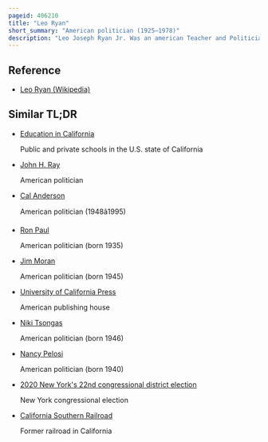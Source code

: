```yaml
---
pageid: 406210
title: "Leo Ryan"
short_summary: "American politician (1925–1978)"
description: "Leo Joseph Ryan Jr. Was an american Teacher and Politician. A member of the Democratic Party, he served as the U. S. Representative from California's 11th congressional District from 1973 until his Assassination during the jonestown Massacre in 1978. He had previously served in the California State Assembly representing the 27th District of California."
---
```


## Reference

- [Leo Ryan (Wikipedia)](https://en.wikipedia.org/?curid=406210)

## Similar TL;DR

- [Education in California](/tldr/en/education-in-california)

  Public and private schools in the U.S. state of California

- [John H. Ray](/tldr/en/john-h-ray)

  American politician

- [Cal Anderson](/tldr/en/cal-anderson)

  American politician (1948â1995)

- [Ron Paul](/tldr/en/ron-paul)

  American politician (born 1935)

- [Jim Moran](/tldr/en/jim-moran)

  American politician (born 1945)

- [University of California Press](/tldr/en/university-of-california-press)

  American publishing house

- [Niki Tsongas](/tldr/en/niki-tsongas)

  American politician (born 1946)

- [Nancy Pelosi](/tldr/en/nancy-pelosi)

  American politician (born 1940)

- [2020 New York's 22nd congressional district election](/tldr/en/2020-new-yorks-22nd-congressional-district-election)

  New York congressional election

- [California Southern Railroad](/tldr/en/california-southern-railroad)

  Former railroad in California
